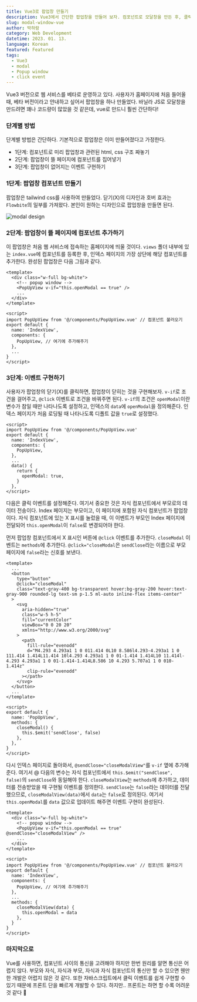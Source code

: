 ```yaml
---
title: Vue3로 팝업창 만들기
description: Vue3에서 간단한 팝업창을 만들어 보자. 컴포넌트로 모달창을 만든 후, 클릭 이벤트로 모달창이 없어지게 하면 된다.
slug: modal-window-vue
author: 박하람
category: Web Development
datetime: 2023. 01. 13.
language: Korean
featured: Featured
tags:
  - Vue3
  - modal
  - Popup window
  - click event
---
```


Vue3 버전으로 웹 서비스를 베타로 운영하고 있다. 사용자가 홈페이지에 처음 들어올 때, 베타 버전이라고 안내하고 싶어서 팝업창을 하나 만들었다. 바닐라 JS로 모달창을 만드려면 꽤나 코드량이 많았을 것 같은데, vue로 만드니 훨씬 간단하다!

### 단계별 방법

단계별 방법은 간단하다. 기본적으로 팝업창은 이미 만들어졌다고 가정한다.

- 1단계: 컴포넌트로 미리 팝업창과 관련된 html, css 구조 짜놓기
- 2단계: 팝업창이 뜰 페이지에 컴포넌트를 집어넣기
- 3단계: 팝업창이 없어지는 이벤트 구현하기

### 1단계: 팝업창 컴포넌트 만들기

팝업창은 tailwind css를 사용하여 만들었다. 닫기(X)의 디자인과 호버 효과는 `Flowbite`의 일부를 가져왔다. 본인이 원하는 디자인으로 팝업창을 만들면 된다.

![modal design](/modal-window-vue/modal-design.png)

### 2단계: 팝업창이 뜰 페이지에 컴포넌트 추가하기

이 팝업창은 처음 웹 서비스에 접속하는 홈페이지에 띄울 것이다. `views` 폴더 내부에 있는 `index.vue`에 컴포넌트를 등록한 후, 인덱스 페이지의 가장 상단에 해당 컴포넌트를 추가한다. 완성된 팝업창은 다음 그림과 같다.

```vue
<template>
  <div class="w-full bg-white">
    <!-- popup window -->
    <PopUpView v-if="this.openModal == true" />
    ...
  </div>
</template>

<script>
import PopUpView from '@/components/PopUpView.vue' // 컴포넌트 불러오기
export default {
  name: 'IndexView',
  components: {
    PopUpView, // 여기에 추가해주기
  },
  ...
}
</script>
```

### 3단계: 이벤트 구현하기

사용자가 팝업창의 닫기(X)를 클릭하면, 팝업창이 닫히는 것을 구현해보자. `v-if`로 조건을 걸어주고, `@click` 이벤트로 조건을 바꿔주면 된다. `v-if`의 조건은 `openModal`이란 변수가 참일 때만 나타나도록 설정하고, 인덱스의 `data`에 `openModal`을 정의해준다. 인덱스 페이지가 처음 로딩될 때 나타나도록 디폴트 값을 `true`로 설정했다.

```vue
<script>
import PopUpView from '@/components/PopUpView.vue'
export default {
  name: 'IndexView',
  components: {
    PopUpView,
  },
  ...
  data() {
    return {
      openModal: true,
    }
  },
</script>
```

다음은 클릭 이벤트를 설정해준다. 여기서 중요한 것은 자식 컴포넌트에서 부모로의 데이터 전송이다. Index 페이지는 부모이고, 이 페이지에 포함된 자식 컴포넌트가 팝업창이다. 자식 컴포넌트에 있는 X 표시를 눌렀을 때, 이 이벤트가 부모인 Index 페이지에 전달되어 `this.openModal`이 `false`로 변경되어야 한다.

먼저 팝업창 컴포넌트에서 X 표시인 버튼에 `@click` 이벤트를 추가한다. `closeModal` 이벤트는 `methods`에 추가한다. `@click="closeModal`은 `sendClose`라는 이름으로 부모 페이지에 `false`라는 신호를 보낸다.

```vue
<template>
  ...
  <button
    type="button"
    @click="closeModal"
    class="text-gray-400 bg-transparent hover:bg-gray-200 hover:text-gray-900 rounded-lg text-sm p-1.5 ml-auto inline-flex items-center"
  >
    <svg
      aria-hidden="true"
      class="w-5 h-5"
      fill="currentColor"
      viewBox="0 0 20 20"
      xmlns="http://www.w3.org/2000/svg"
    >
      <path
        fill-rule="evenodd"
        d="M4.293 4.293a1 1 0 011.414 0L10 8.586l4.293-4.293a1 1 0 111.414 1.414L11.414 10l4.293 4.293a1 1 0 01-1.414 1.414L10 11.414l-4.293 4.293a1 1 0 01-1.414-1.414L8.586 10 4.293 5.707a1 1 0 010-1.414z"
        clip-rule="evenodd"
      ></path>
    </svg>
  </button>
  ...
</template>

<script>
export default {
  name: 'PopUpView',
  methods: {
    closeModal() {
      this.$emit('sendClose', false)
    },
  },
}
</script>
```

다시 인덱스 페이지로 돌아와서, `@sendClose="closeModalView"`를 `v-if` 옆에 추가해준다. 여기서 @ 다음의 변수는 자식 컴포넌트에서 `this.$emit("sendClose", false)`의 `sendClose`와 동일해야 한다. `closeModalView`는 `methods`에 추가하고, 데이터를 전송받았을 때 구현될 이벤트를 정의한다. `sendClose`는 `false`라는 데이터를 전달했으므로, `closeModalView(data)`에서 `data`는 `false`로 정의된다. 여기서 `this.openModal`를 `data` 값으로 업데이트 해주면 이벤트 구현이 완성된다.

```vue
<template>
  <div class="w-full bg-white">
    <!-- popup window -->
    <PopUpView v-if="this.openModal == true" @sendClose="closeModalView" />
    ...
  </div>
</template>

<script>
import PopUpView from '@/components/PopUpView.vue' // 컴포넌트 불러오기
export default {
  name: 'IndexView',
  components: {
    PopUpView, // 여기에 추가해주기
  },
  ...
  methods: {
    closeModalView(data) {
      this.openModal = data
    },
  }
}
</script>
```

### 마지막으로

Vue를 사용하면, 컴포넌트 사이의 통신을 고려해야 하지만 한번 원리를 알면 통신은 어렵지 않다. 부모와 자식, 자식과 부모, 자식과 자식 컴포넌트의 통신만 할 수 있으면 웬만한 개발은 어렵지 않은 것 같다. 또한 자바스크립트에서 클릭 이벤트를 쉽게 구현할 수 있기 때문에 프론트 단을 빠르게 개발할 수 있다. 하지만.. 프론트는 하면 할 수록 어려운 것 같다 🥲
